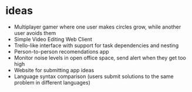 # ideas
- Multiplayer gamer where one user makes circles grow, while another user avoids them
- Simple Video Editing Web Client
- Trello-like interface with support for task dependencies and nesting
- Person-to-person recomendations app
- Monitor noise levels in open office space, send alert when they get too high
- Website for submitting app ideas
- Language syntax comparison (users submit solutions to the same problem in different languages)
